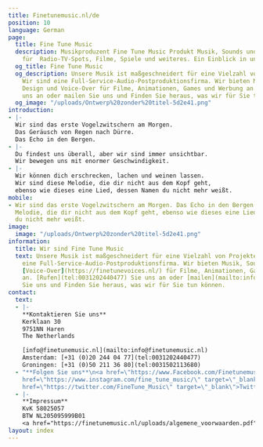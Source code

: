 ```yaml
---
title: Finetunemusic.nl/de
position: 10
language: German
page:
  title: Fine Tune Music
  description: Musikproduzent Fine Tune Music Produkt Musik, Sounds und Voice-overs
    für  Radio-TV-Spots, Filme, Spiele und weiteres. Ein Einblick in unser Portfolio.
  og_title: Fine Tune Music
  og_description: Unsere Musik ist maßgeschneidert für eine Vielzahl von Projekten.
    Wir sind eine Full-Service-Audio-Postproduktionsfirma. Wir bieten Musik, Sound
    Design und Voice-Over für Filme, Animationen, Games und Werbung an. Rufen Sie
    uns an oder mailen Sie uns und Finden Sie heraus, was wir für Sie tun können.
  og_image: "/uploads/Ontwerp%20zonder%20titel-5d2e41.png"
introduction:
- |-
  Wir sind das erste Vogelzwitschern am Morgen.
  Das Geräusch von Regen nach Dürre.
  Das Echo in den Bergen.
- |-
  Du findest uns überall, aber wir sind immer unsichtbar.
  Wir bewegen uns mit enormer Geschwindigkeit.
- |-
  Wir können dich erschrecken, lachen und weinen lassen.
  Wir sind diese Melodie, die dir nicht aus dem Kopf geht,
  ebenso wie dieses eine Lied, dessen Namen du nicht mehr weißt.
mobile:
- Wir sind das erste Vogelzwitschern am Morgen. Das Echo in den Bergen. Wir sind diese
  Melodie, die dir nicht aus dem Kopf geht, ebenso wie dieses eine Lied, dessen Namen
  du nicht mehr weißt.
image:
  image: "/uploads/Ontwerp%20zonder%20titel-5d2e41.png"
information:
  title: Wir sind Fine Tune Music
  text: Unsere Musik ist maßgeschneidert für eine Vielzahl von Projekten. Wir sind
    eine Full-Service-Audio-Postproduktionsfirma. Wir bieten Musik, Sound Design und
    [Voice-Over](https://finetunevoices.nl/) für Filme, Animationen, Games und Werbung
    an. [Rufen](tel:0031202440477) Sie uns an oder [mailen](mailto:info@finetunemusic.nl)
    Sie uns und Finden Sie heraus, was wir für Sie tun können.
contact:
  text:
  - |-
    **Kontaktieren Sie uns**
    Kerklaan 30
    9751NN Haren
    The Netherlands

    [info@finetunemusic.nl](mailto:info@finetunemusic.nl)
    Amsterdam: [+31 (0)20 244 04 77](tel:0031202440477)
    Groningen: [+31 (0)50 211 36 80](tel:0031502113680)
  - "**Folgen Sie uns**\n<a href=\"https://www.Facebook.com/Finetunemusic.nl/\" target=\"_blank\">Facebook</a>\n<a
    href=\"https://www.instagram.com/fine_tune_music/\" target=\"_blank\">Instagram</a>\n<a
    href=\"https://twitter.com/FineTune_Music\" target=\"_blank\">Twitter</a>  "
  - |-
    **Impressum**
    KvK 58025057
    BTW NL205095999B01
    <a href="https://finetunemusic.nl/uploads/algemene_voorwaarden.pdf" target="_blank">Allgemeine Geschäftsbedingungen</a>
layout: index
---
```


